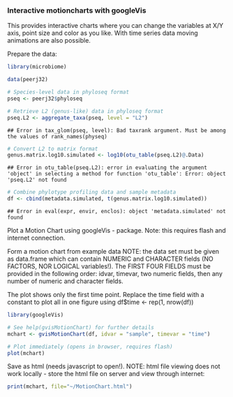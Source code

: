 ### Interactive motioncharts with googleVis

This provides interactive charts where you can change the variables at
X/Y axis, point size and color as you like. With time series data
moving animations are also possible.


Prepare the data:


```r
library(microbiome)  

data(peerj32)

# Species-level data in phyloseq format
pseq <- peerj32$phyloseq

# Retrieve L2 (genus-like) data in phyloseq format
pseq.L2 <- aggregate_taxa(pseq, level = "L2")
```

```
## Error in tax_glom(pseq, level): Bad taxrank argument. Must be among the values of rank_names(physeq)
```

```r
# Convert L2 to matrix format
genus.matrix.log10.simulated <- log10(otu_table(pseq.L2)@.Data)
```

```
## Error in otu_table(pseq.L2): error in evaluating the argument 'object' in selecting a method for function 'otu_table': Error: object 'pseq.L2' not found
```

```r
# Combine phylotype profiling data and sample metadata
df <- cbind(metadata.simulated, t(genus.matrix.log10.simulated))  
```

```
## Error in eval(expr, envir, enclos): object 'metadata.simulated' not found
```

Plot a Motion Chart using googleVis - package. Note: this requires
flash and internet connection. 

Form a motion chart from example data NOTE: the data set must be given
as data.frame which can contain NUMERIC and CHARACTER fields (NO
FACTORS, NOR LOGICAL variables!). The FIRST FOUR FIELDS must be
provided in the following order: idvar, timevar, two numeric fields,
then any number of numeric and character fields.

The plot shows only the first time point.  Replace the time field with
a constant to plot all in one figure using df$time <- rep(1, nrow(df))


```r
library(googleVis)  

# See help(gvisMotionChart) for further details
mchart <- gvisMotionChart(df, idvar = "sample", timevar = "time")  

# Plot immediately (opens in browser, requires flash)
plot(mchart)  
```

Save as html (needs javascript to open!). NOTE: html file viewing does not work locally - store the html file on server and view through internet:


```r
print(mchart, file="~/MotionChart.html")
```
